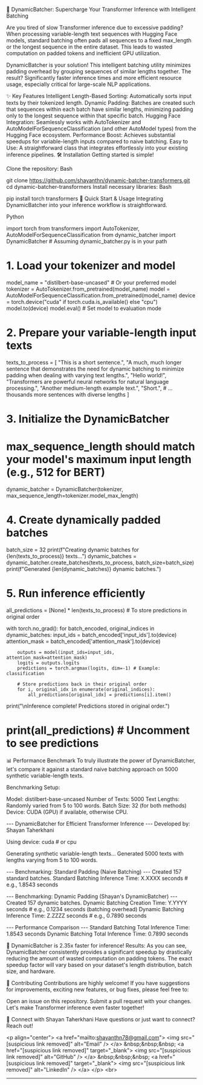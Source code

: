 🚀 DynamicBatcher: Supercharge Your Transformer Inference with Intelligent Batching




Are you tired of slow Transformer inference due to excessive padding? When processing variable-length text sequences with Hugging Face models, standard batching often pads all sequences to a fixed max_length or the longest sequence in the entire dataset. This leads to wasted computation on padded tokens and inefficient GPU utilization.

DynamicBatcher is your solution! This intelligent batching utility minimizes padding overhead by grouping sequences of similar lengths together. The result? Significantly faster inference times and more efficient resource usage, especially critical for large-scale NLP applications.

✨ Key Features
Intelligent Length-Based Sorting: Automatically sorts input texts by their tokenized length.
Dynamic Padding: Batches are created such that sequences within each batch have similar lengths, minimizing padding only to the longest sequence within that specific batch.
Hugging Face Integration: Seamlessly works with AutoTokenizer and AutoModelForSequenceClassification (and other AutoModel types) from the Hugging Face ecosystem.
Performance Boost: Achieves substantial speedups for variable-length inputs compared to naive batching.
Easy to Use: A straightforward class that integrates effortlessly into your existing inference pipelines.
🛠️ Installation
Getting started is simple!

Clone the repository:
Bash

git clone https://github.com/shayanthn/dynamic-batcher-transformers.git
cd dynamic-batcher-transformers
Install necessary libraries:
Bash

pip install torch transformers
🚀 Quick Start & Usage
Integrating DynamicBatcher into your inference workflow is straightforward.

Python

import torch
from transformers import AutoTokenizer, AutoModelForSequenceClassification
from dynamic_batcher import DynamicBatcher # Assuming dynamic_batcher.py is in your path

# 1. Load your tokenizer and model
model_name = "distilbert-base-uncased" # Or your preferred model
tokenizer = AutoTokenizer.from_pretrained(model_name)
model = AutoModelForSequenceClassification.from_pretrained(model_name)
device = torch.device("cuda" if torch.cuda.is_available() else "cpu")
model.to(device)
model.eval() # Set model to evaluation mode

# 2. Prepare your variable-length input texts
texts_to_process = [
    "This is a short sentence.",
    "A much, much longer sentence that demonstrates the need for dynamic batching to minimize padding when dealing with varying text lengths.",
    "Hello world!",
    "Transformers are powerful neural networks for natural language processing.",
    "Another medium-length example text.",
    "Short.",
    # ... thousands more sentences with diverse lengths
]

# 3. Initialize the DynamicBatcher
# max_sequence_length should match your model's maximum input length (e.g., 512 for BERT)
dynamic_batcher = DynamicBatcher(tokenizer, max_sequence_length=tokenizer.model_max_length)

# 4. Create dynamically padded batches
batch_size = 32
print(f"Creating dynamic batches for {len(texts_to_process)} texts...")
dynamic_batches = dynamic_batcher.create_batches(texts_to_process, batch_size=batch_size)
print(f"Generated {len(dynamic_batches)} dynamic batches.")

# 5. Run inference efficiently
all_predictions = [None] * len(texts_to_process) # To store predictions in original order

with torch.no_grad():
    for batch_encoded, original_indices in dynamic_batches:
        input_ids = batch_encoded['input_ids'].to(device)
        attention_mask = batch_encoded['attention_mask'].to(device)

        outputs = model(input_ids=input_ids, attention_mask=attention_mask)
        logits = outputs.logits
        predictions = torch.argmax(logits, dim=-1) # Example: classification

        # Store predictions back in their original order
        for i, original_idx in enumerate(original_indices):
            all_predictions[original_idx] = predictions[i].item()

print("\nInference complete! Predictions stored in original order.")
# print(all_predictions) # Uncomment to see predictions
📊 Performance Benchmark
To truly illustrate the power of DynamicBatcher, let's compare it against a standard naive batching approach on 5000 synthetic variable-length texts.

Benchmarking Setup:

Model: distilbert-base-uncased
Number of Texts: 5000
Text Lengths: Randomly varied from 5 to 100 words.
Batch Size: 32 (for both methods)
Device: CUDA (GPU) if available, otherwise CPU.
<!-- end list -->

--- DynamicBatcher for Efficient Transformer Inference ---
Developed by: Shayan Taherkhani

Using device: cuda # or cpu

Generating synthetic variable-length texts...
Generated 5000 texts with lengths varying from 5 to 100 words.

--- Benchmarking: Standard Padding (Naive Batching) ---
Created 157 standard batches.
Standard Batching Inference Time: X.XXXX seconds # e.g., 1.8543 seconds

--- Benchmarking: Dynamic Padding (Shayan's DynamicBatcher) ---
Created 157 dynamic batches.
Dynamic Batching Creation Time: Y.YYYY seconds # e.g., 0.1234 seconds (batching overhead)
Dynamic Batching Inference Time: Z.ZZZZ seconds # e.g., 0.7890 seconds

--- Performance Comparison ---
Standard Batching Total Inference Time: 1.8543 seconds
Dynamic Batching Total Inference Time: 0.7890 seconds

🥳 DynamicBatcher is 2.35x faster for inference!
Results: As you can see, DynamicBatcher consistently provides a significant speedup by drastically reducing the amount of wasted computation on padding tokens. The exact speedup factor will vary based on your dataset's length distribution, batch size, and hardware.

🤝 Contributing
Contributions are highly welcome! If you have suggestions for improvements, exciting new features, or bug fixes, please feel free to:

Open an issue on this repository.
Submit a pull request with your changes.
Let's make Transformer inference even faster together!

📧 Connect with Shayan Taherkhani
Have questions or just want to connect? Reach out!

&lt;p align="center">
&lt;a href="mailto:shayanthn78@gmail.com">
&lt;img src="[suspicious link removed]" alt="Email" />
&lt;/a>
&amp;nbsp;&amp;nbsp;&amp;nbsp;
&lt;a href="[suspicious link removed]" target="_blank">
&lt;img src="[suspicious link removed]" alt="GitHub" />
&lt;/a>
&amp;nbsp;&amp;nbsp;&amp;nbsp;
&lt;a href="[suspicious link removed]" target="_blank">
&lt;img src="[suspicious link removed]" alt="LinkedIn" />
&lt;/a>
&lt;/p>
&lt;br>

-----

